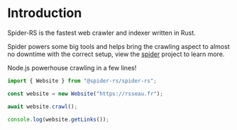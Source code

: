 # Introduction

Spider-RS is the fastest web crawler and indexer written in Rust.

Spider powers some big tools and helps bring the crawling aspect to almost no downtime with the correct setup, view the [spider](https://github.com/spider-rs/spider) project to learn more.


Node.js powerhouse crawling in a few lines!

```ts
import { Website } from "@spider-rs/spider-rs";

const website = new Website("https://rsseau.fr");

await website.crawl();

console.log(website.getLinks());
```
